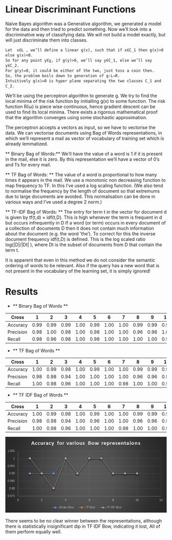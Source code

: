 Linear Discriminant Functions
=============
Naïve Bayes algorithm was a Generative algorithm, we generated a model for the data and then tried to predict something. Now we’ll look into a discriminative way of classifying data. We will not build a model exactly, but will just discriminate them into classes.

    Let  x∈L , we’ll define a linear g(x), such that if x∈C_1 then g(x)>0 else g(x)<0.
    So for any point y∈χ, if g(y)>0, we’ll say y∈C_1, else we’ll say y∈C_2.
    For g(y)=0, it could be either of the two, just toss a coin then.
    So, the problem boils down to generation of g:L→R.
    Intuitively g(x)=0 is hyper plane separating the two classes C_1 and C_2.

We’ll be using the perceptron algorithm to generate g. We try to find the local minima of the risk function by initialling g(x) to some function. The risk function R(ω) is piece wise continuous, hence gradient descent can be used to find its local minima. There exists a rigorous mathematical proof that the algorithm converges using some stochastic approximation.

The perceptron accepts a vectors as input, so we have to vectorise the data.
We can vectorise documents using Bag of Words representations, in which we’ll represent a mail as vector of vocabulary of training set which is already lemmatized.

** Binary Bag of Words:**
We’ll have the value of a word is 1 if it is present in the mail, else it is zero. By this representation we’ll have a vector of 0’s and 1’s for every mail.

** TF Bag of Words: **
The value of a word is proportional to how many times it appears in the mail.  We use a monotonic non decreasing function to map frequency to TF. In this I’ve used a log scaling function.
(We also tend to normalise the frequency by the length of document so that extremums due to large documents are avoided. This normalisation can be done in various ways and I’ve used a degree 2 norm.)

** TF-IDF Bag of Words: **
The entry for term t in the vector for document d is given by tf(t,d) × idf(t,D). This is high whenever the term is frequent in d but occurs infrequently in D
If a word (or term) occurs in every document of a collection of documents D then it does not contain much information about the document (e.g. the word ’the’). To correct for this the inverse document frequency idf(t,D) is defined. This is the log scaled ratio log(|D|/|Dt|   ), where Dt is the subset of documents from D that contain the term t.

It is apparent that even in this method we do not consider the semantic ordering of words to be relevant. Also if the query has a new word that is not present in the vocabulary of the learning set, it is simply ignored!

Results
==
 + ** Binary Bag of Words **

| Cross      | 1    | 2    | 3    | 4    | 5    | 6    | 7    | 8    | 9    | 10   |
|------------|------|------|------|------|------|------|------|------|------|------|
| Accuracy   | 0.99 | 0.99 | 0.99 | 1.00 | 0.99 | 1.00 | 1.00 | 0.99 | 0.99 | 0.99 |
| Precision  | 0.98 | 1.00 | 0.98 | 1.00 | 0.98 | 1.00 | 1.00 | 0.96 | 0.96 | 1.00 |
| Recall     | 0.98 | 0.96 | 0.98 | 1.00 | 0.98 | 1.00 | 1.00 | 1.00 | 1.00 | 0.94 |


 + ** TF Bag of Words **

| Cross      | 1    | 2    | 3    | 4    | 5    | 6    | 7    | 8    | 9    | 10   |
|------------|------|------|------|------|------|------|------|------|------|------|
| Accuracy   | 1.00 | 0.99 | 0.98 | 1.00 | 0.99 | 1.00 | 1.00 | 0.99 | 0.99 | 0.99 |
| Precision  | 0.98 | 0.98 | 0.94 | 1.00 | 1.00 | 1.00 | 1.00 | 0.96 | 0.96 | 0.98 |
| Recall     | 1.00 | 0.98 | 0.96 | 1.00 | 1.00 | 1.00 | 0.98 | 1.00 | 1.00 | 0.94 |


 + ** TF IDF Bag of Words **

| Cross      | 1    | 2    | 3    | 4    | 5    | 6    | 7    | 8    | 9    | 10   |
|------------|------|------|------|------|------|------|------|------|------|------|
| Accuracy   | 1.00 | 0.99 | 0.98 | 1.00 | 0.99 | 1.00 | 1.00 | 0.99 | 0.99 | 0.99 |
| Precision  | 0.98 | 0.98 | 0.94 | 1.00 | 0.96 | 1.00 | 1.00 | 0.96 | 0.96 | 0.98 |
| Recall     | 1.00 | 0.98 | 0.96 | 1.00 | 1.00 | 1.00 | 0.98 | 1.00 | 1.00 | 0.94 |





![image](Results/plot.png)


There seems to be no clear winner between the representations, although there is statistically insignificant dip in TF IDF Bow, indicating it lost, All of them perform equally well.
